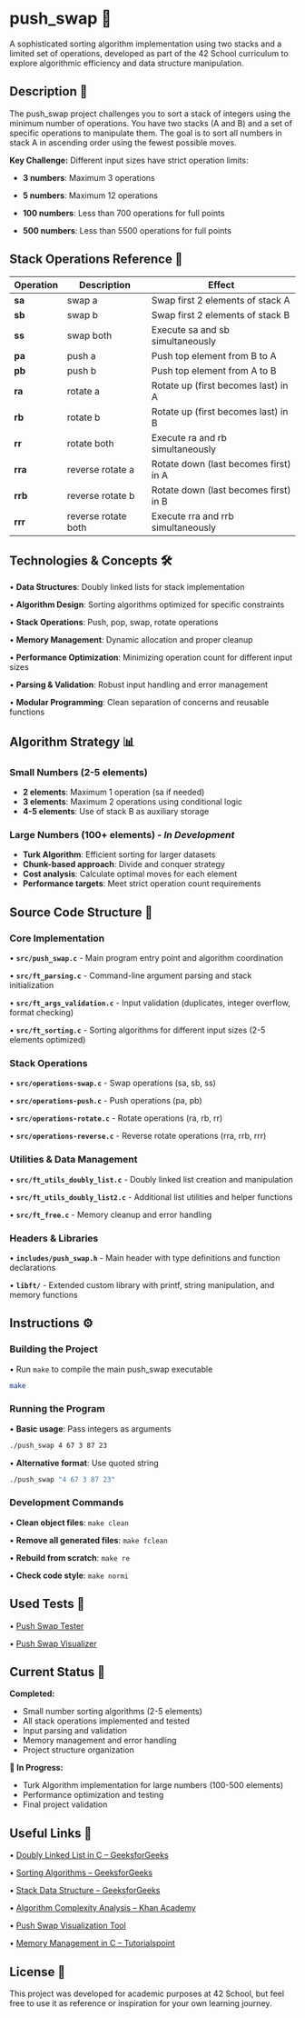 # push_swap 🔄

A sophisticated sorting algorithm implementation using two stacks and a limited set of operations, developed as part of the 42 School curriculum to explore algorithmic efficiency and data structure manipulation.

## Description 📜

The push_swap project challenges you to sort a stack of integers using the minimum number of operations. You have two stacks (A and B) and a set of specific operations to manipulate them. The goal is to sort all numbers in stack A in ascending order using the fewest possible moves.

**Key Challenge:** Different input sizes have strict operation limits:

- **3 numbers**: Maximum 3 operations

- **5 numbers**: Maximum 12 operations  

- **100 numbers**: Less than 700 operations for full points

- **500 numbers**: Less than 5500 operations for full points

## Stack Operations Reference 🔧

| Operation | Description | Effect |
|-----------|-------------|--------|
| **sa** | swap a | Swap first 2 elements of stack A |
| **sb** | swap b | Swap first 2 elements of stack B |  
| **ss** | swap both | Execute sa and sb simultaneously |
| **pa** | push a | Push top element from B to A |
| **pb** | push b | Push top element from A to B |
| **ra** | rotate a | Rotate up (first becomes last) in A |
| **rb** | rotate b | Rotate up (first becomes last) in B |
| **rr** | rotate both | Execute ra and rb simultaneously |
| **rra** | reverse rotate a | Rotate down (last becomes first) in A |
| **rrb** | reverse rotate b | Rotate down (last becomes first) in B |
| **rrr** | reverse rotate both | Execute rra and rrb simultaneously |

## Technologies & Concepts 🛠️

• **Data Structures**: Doubly linked lists for stack implementation

• **Algorithm Design**: Sorting algorithms optimized for specific constraints

• **Stack Operations**: Push, pop, swap, rotate operations

• **Memory Management**: Dynamic allocation and proper cleanup

• **Performance Optimization**: Minimizing operation count for different input sizes

• **Parsing & Validation**: Robust input handling and error management

• **Modular Programming**: Clean separation of concerns and reusable functions

## Algorithm Strategy 📊

### Small Numbers (2-5 elements)
- **2 elements**: Maximum 1 operation (sa if needed)
- **3 elements**: Maximum 2 operations using conditional logic
- **4-5 elements**: Use of stack B as auxiliary storage

### Large Numbers (100+ elements) - *In Development*
- **Turk Algorithm**: Efficient sorting for larger datasets
- **Chunk-based approach**: Divide and conquer strategy
- **Cost analysis**: Calculate optimal moves for each element
- **Performance targets**: Meet strict operation count requirements


## Source Code Structure 📂

### Core Implementation
• **`src/push_swap.c`** - Main program entry point and algorithm coordination

• **`src/ft_parsing.c`** - Command-line argument parsing and stack initialization 

• **`src/ft_args_validation.c`** - Input validation (duplicates, integer overflow, format checking)

• **`src/ft_sorting.c`** - Sorting algorithms for different input sizes (2-5 elements optimized)

### Stack Operations
• **`src/operations-swap.c`** - Swap operations (sa, sb, ss)

• **`src/operations-push.c`** - Push operations (pa, pb)

• **`src/operations-rotate.c`** - Rotate operations (ra, rb, rr)

• **`src/operations-reverse.c`** - Reverse rotate operations (rra, rrb, rrr)

### Utilities & Data Management  
• **`src/ft_utils_doubly_list.c`** - Doubly linked list creation and manipulation

• **`src/ft_utils_doubly_list2.c`** - Additional list utilities and helper functions

• **`src/ft_free.c`** - Memory cleanup and error handling

### Headers & Libraries
• **`includes/push_swap.h`** - Main header with type definitions and function declarations

• **`libft/`** - Extended custom library with printf, string manipulation, and memory functions

## Instructions ⚙️

### Building the Project
• Run `make` to compile the main push_swap executable
```bash
make
```

### Running the Program
• **Basic usage**: Pass integers as arguments
```bash
./push_swap 4 67 3 87 23
```

• **Alternative format**: Use quoted string
```bash  
./push_swap "4 67 3 87 23"
```

### Development Commands
• **Clean object files**: `make clean`

• **Remove all generated files**: `make fclean`

• **Rebuild from scratch**: `make re`

• **Check code style**: `make normi`

## Used Tests 🧪

• [Push Swap Tester](https://github.com/laisarena/push_swap_tester)

• [Push Swap Visualizer](https://push-swap42-visualizer.vercel.app/)

## Current Status 🚧

**Completed:**
- Small number sorting algorithms (2-5 elements)
- All stack operations implemented and tested
- Input parsing and validation
- Memory management and error handling
- Project structure organization

**🔄 In Progress:**
- Turk Algorithm implementation for large numbers (100-500 elements)
- Performance optimization and testing
- Final project validation

## Useful Links 🔗

• [Doubly Linked List in C – GeeksforGeeks](https://www.geeksforgeeks.org/c/doubly-linked-list-in-c/)

• [Sorting Algorithms – GeeksforGeeks](https://www.geeksforgeeks.org/sorting-algorithms/) 

• [Stack Data Structure – GeeksforGeeks](https://www.geeksforgeeks.org/c/stack-data-structure-in-c/)

• [Algorithm Complexity Analysis – Khan Academy](https://www.khanacademy.org/computing/computer-science/algorithms/asymptotic-notation/a/asymptotic-notation)

• [Push Swap Visualization Tool](https://push-swap-visualizer.vercel.app/)

• [Memory Management in C – Tutorialspoint](https://www.tutorialspoint.com/cprogramming/c_memory_management.htm)

## License 📜

This project was developed for academic purposes at 42 School, but feel free to use it as reference or inspiration for your own learning journey.
